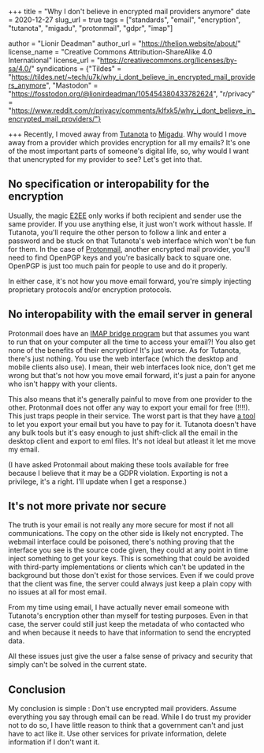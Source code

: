 +++
title = "Why I don't believe in encrypted mail providers anymore"
date = 2020-12-27
slug_url = true
tags = ["standards", "email", "encryption", "tutanota", "migadu", "protonmail", "gdpr", "imap"]

author = "Lionir Deadman"
author_url = "https://thelion.website/about/"
license_name = "Creative Commons Attribution-ShareAlike 4.0 International"
license_url = "https://creativecommons.org/licenses/by-sa/4.0/"
syndications = {"Tildes" = "https://tildes.net/~tech/u7k/why_i_dont_believe_in_encrypted_mail_providers_anymore", "Mastodon" = "https://fosstodon.org/@lionirdeadman/105454380433782624", "r/privacy" = "https://www.reddit.com/r/privacy/comments/klfxk5/why_i_dont_believe_in_encrypted_mail_providers/"}

+++
Recently, I moved away from [Tutanota](https://tutanota.com) to [Migadu](https://migadu.com). Why would I move away from a provider which provides encryption for all
my emails? It's one of the most important parts of someone's digital life, so, why would I want that unencrypted for my provider to see? Let's get into that.
<!--more-->

## No specification or interopability for the encryption

Usually, the magic [E2EE](https://en.wikipedia.org/wiki/End-to-end_encryption) only works if both recipient and sender use the same provider. If you use anything else,
it just won't work without hassle. If Tutanota, you'll require the other person to follow a link and enter a password and 
be stuck on that Tutanota's web interface which won't be fun for them. In the case of [Protonmail](https://protonmail.com), another encrypted mail provider, you'll need to find OpenPGP keys
and you're basically back to square one. OpenPGP is just too much pain for people to use and do it properly.

In either case, it's not how you move email forward, you're simply injecting proprietary protocols and/or encryption protocols.

## No interopability with the email server in general

Protonmail does have an [IMAP bridge program](https://protonmail.com/bridge/) but that assumes you want to run that on your computer all the time to access your email?!
You also get none of the benefits of their encryption! It's just worse. As for Tutanota, there's just nothing. You use the web interface (which the desktop and mobile
clients also use). I mean, their web interfaces look nice, don't get me wrong but that's not how you move email forward, it's just a pain for anyone
who isn't happy with your clients.

This also means that it's generally painful to move from one provider to the other. Protonmail does not offer any way to export your email for free (!!!!). This
just traps people in their service. The worst part is that they have [a tool](https://protonmail.com/import-export) to let you export your email but you have to pay for it. Tutanota doesn't have any bulk
tools but it's easy enough to just shift-click all the email in the desktop client and export to eml files. It's not ideal but atleast it let me move my email.

(I have asked Protonmail about making these tools available for free because I believe that it may be a GDPR violation. Exporting is not a privilege, it's a right.
I'll update when I get a response.)

## It's not more private nor secure

The truth is your email is not really any more secure for most if not all communications. The copy on the other side is likely not encrypted. The webmail interface
could be poisoned, there's nothing proving that the interface you see is the source code given, they could at any point in time inject something to get your keys. This is something that
could be avoided with third-party implementations or clients which can't be updated in the background but those don't exist for those services. Even if we could prove that
the client was fine, the server could always just keep a plain copy with no issues at all for most email. 

From my time using email, I have actually never email someone with Tutanota's encryption other than myself for testing purposes. Even in that case, the server could still
just keep the metadata of who contacted who and when because it needs to have that information to send the encrypted data.

All these issues just give the user a false sense of privacy and security that simply can't be solved in the current state.

## Conclusion

My conclusion is simple : Don't use encrypted mail providers. Assume everything you say through email can be read. While I do trust my provider not to do so, I
have little reason to think that a government can't and just have to act like it. Use other services for private information, delete information if I don't want it.
